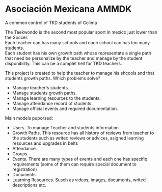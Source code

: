 # Asociación Mexicana AMMDK

A common control of TKD students of Colima

The Taekwondo is the second most popular sport in mexico just lower than the Soccer. <br/>
Each teacher can has many schools and each school can has too many students. <br/>
Each student has his own growth path whose representate a single path that need be personalize by the teacher and manage by the student disponibility. This can be a complet hell for TKD teachers.<br/>


This project is created to help the teacher to manage his shcools and that students growth paths. Which problems solve?
* Manage teacher's students.
* Manage students growth paths.
* Manage learning resources to the students.
* Manage attendance record of students.
* Manage official events and required documentation.


Main models puporsed:
* Users. To manage Teacher and students information
* Growth Paths. This resource has all history of reviews from teacher to the students such as writed reviews or advices, asigned learning resources and upgrades in belts
* Attendance.
* Groups.
* Events. There are many types of events and each one has specifiq requirements (some of them can require special document to registration)
* Documents.
* Learning Resources. Susch as videos, images, documents, writed descriptions etc.

